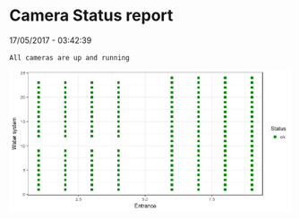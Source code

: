 Camera Status report
================
17/05/2017 - 03:42:39

    All cameras are up and running

![](camreport_files/figure-markdown_github/unnamed-chunk-2-1.png)
